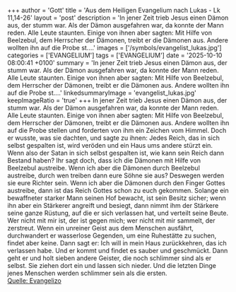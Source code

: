 +++
author = 'Gott'
title = 'Aus dem Heiligen Evangelium nach Lukas - Lk 11,14-26'
layout = 'post'
description = 'In jener Zeit trieb Jesus einen Dämon aus, der stumm war. Als der Dämon ausgefahren war, da konnte der Mann reden. Alle Leute staunten. Einige von ihnen aber sagten: Mit Hilfe von Beelzebul, dem Herrscher der Dämonen, treibt er die Dämonen aus. Andere wollten ihn auf die Probe st....'
images = ['/symbols/evangelist_lukas.jpg']
categories = ['EVANGELIUM']
tags = ['EVANGELIUM']
date = '2025-10-10 08:00:41 +0100'
summary = 'In jener Zeit trieb Jesus einen Dämon aus, der stumm war. Als der Dämon ausgefahren war, da konnte der Mann reden. Alle Leute staunten. Einige von ihnen aber sagten: Mit Hilfe von Beelzebul, dem Herrscher der Dämonen, treibt er die Dämonen aus. Andere wollten ihn auf die Probe st....'
linkedsummaryImage = 'evangelist_lukas.jpg'
keepImageRatio = 'true'
+++
In jener Zeit trieb Jesus einen Dämon aus, der stumm war. Als der Dämon ausgefahren war, da konnte der Mann reden. Alle Leute staunten.
Einige von ihnen aber sagten: Mit Hilfe von Beelzebul, dem Herrscher der Dämonen, treibt er die Dämonen aus.
Andere wollten ihn auf die Probe stellen und forderten von ihm ein Zeichen vom Himmel.<!--more-->
Doch er wusste, was sie dachten, und sagte zu ihnen: Jedes Reich, das in sich selbst gespalten ist, wird veröden und ein Haus ums andere stürzt ein.
Wenn also der Satan in sich selbst gespalten ist, wie kann sein Reich dann Bestand haben? Ihr sagt doch, dass ich die Dämonen mit Hilfe von Beelzebul austreibe.
Wenn ich aber die Dämonen durch Beelzebul austreibe, durch wen treiben dann eure Söhne sie aus? Deswegen werden sie eure Richter sein.
Wenn ich aber die Dämonen durch den Finger Gottes austreibe, dann ist das Reich Gottes schon zu euch gekommen.
Solange ein bewaffneter starker Mann seinen Hof bewacht, ist sein Besitz sicher;
wenn ihn aber ein Stärkerer angreift und besiegt, dann nimmt ihm der Stärkere seine ganze Rüstung, auf die er sich verlassen hat, und verteilt seine Beute.
Wer nicht mit mir ist, der ist gegen mich; wer nicht mit mir sammelt, der zerstreut.
Wenn ein unreiner Geist aus dem Menschen ausfährt, durchwandert er wasserlose Gegenden, um eine Ruhestätte zu suchen, findet aber keine. Dann sagt er: Ich will in mein Haus zurückkehren, das ich verlassen habe.
Und er kommt und findet es sauber und geschmückt.
Dann geht er und holt sieben andere Geister, die noch schlimmer sind als er selbst. Sie ziehen dort ein und lassen sich nieder. Und die letzten Dinge jenes Menschen werden schlimmer sein als die ersten.<br> [Quelle: Evangelizo](https://evangeliumtagfuertag.org/DE/gospel)